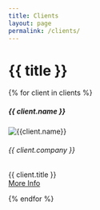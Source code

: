 ```yaml
---
title: Clients
layout: page
permalink: /clients/
---
```


# {{ title }}

<div class="container mt-4">
  <div class="row row-cols-1 row-cols-md-2 row-cols-lg-3">

{% for client in clients %}

  <div class="col mb-4">
    <div class="card h-100">
      <h5 class="card-header text-white bg-secondary mb-0">{{ client.name }}</h5>
      <img src="{{client.profile_photo}}" class="w-100 card-image d-block mb-3 client-img" alt="{{client.name}}">
      <div class="card-body">
        <h6 class="card-title text-muted my-0">{{ client.company }}</h6>
        <div class="card-text font-italic my-0">{{ client.title }}</div>
        <a class="btn btn-sm btn-outline-secondary card-link mt-2 stretched-link" href="{{client.name | slug}}">
          More Info
        </a>
      </div>
    </div>
  </div>

{% endfor %}

  </div>
</div>
